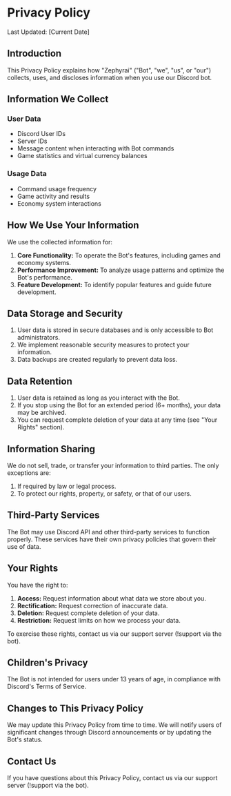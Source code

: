 # Privacy Policy

Last Updated: [Current Date]

## Introduction

This Privacy Policy explains how "Zephyrai" ("Bot", "we", "us", or "our") collects, uses, and discloses information when you use our Discord bot.

## Information We Collect

### User Data
- Discord User IDs
- Server IDs
- Message content when interacting with Bot commands
- Game statistics and virtual currency balances

### Usage Data
- Command usage frequency
- Game activity and results
- Economy system interactions

## How We Use Your Information

We use the collected information for:

1. **Core Functionality:** To operate the Bot's features, including games and economy systems.
2. **Performance Improvement:** To analyze usage patterns and optimize the Bot's performance.
3. **Feature Development:** To identify popular features and guide future development.

## Data Storage and Security

1. User data is stored in secure databases and is only accessible to Bot administrators.
2. We implement reasonable security measures to protect your information.
3. Data backups are created regularly to prevent data loss.

## Data Retention

1. User data is retained as long as you interact with the Bot.
2. If you stop using the Bot for an extended period (6+ months), your data may be archived.
3. You can request complete deletion of your data at any time (see "Your Rights" section).

## Information Sharing

We do not sell, trade, or transfer your information to third parties. The only exceptions are:

1. If required by law or legal process.
2. To protect our rights, property, or safety, or that of our users.

## Third-Party Services

The Bot may use Discord API and other third-party services to function properly. These services have their own privacy policies that govern their use of data.

## Your Rights

You have the right to:

1. **Access:** Request information about what data we store about you.
2. **Rectification:** Request correction of inaccurate data.
3. **Deletion:** Request complete deletion of your data.
4. **Restriction:** Request limits on how we process your data.

To exercise these rights, contact us via our support server (!support via the bot).

## Children's Privacy

The Bot is not intended for users under 13 years of age, in compliance with Discord's Terms of Service.

## Changes to This Privacy Policy

We may update this Privacy Policy from time to time. We will notify users of significant changes through Discord announcements or by updating the Bot's status.

## Contact Us

If you have questions about this Privacy Policy, contact us via our support server (!support via the bot).

